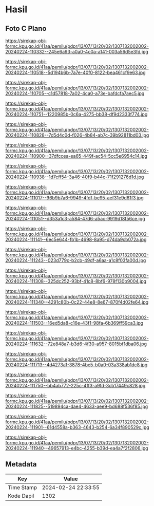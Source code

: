 # Hasil

## Foto C Plano

https://sirekap-obj-formc.kpu.go.id/41aa/pemilu/pdpr/13/07/13/20/02/1307132002002-20240224-110332--245e6a93-a0a0-4c0a-a141-003a56d5e3fd.jpg

https://sirekap-obj-formc.kpu.go.id/41aa/pemilu/pdpr/13/07/13/20/02/1307132002002-20240224-110518--5d194b6b-7a7e-40f0-8122-bea461cf9e63.jpg

https://sirekap-obj-formc.kpu.go.id/41aa/pemilu/pdpr/13/07/13/20/02/1307132002002-20240224-110705--c1d57818-7a02-4ca0-a73e-bafdcfa7aec5.jpg

https://sirekap-obj-formc.kpu.go.id/41aa/pemilu/pdpr/13/07/13/20/02/1307132002002-20240224-110751--1220985b-0c6a-4275-bb38-df9d2333f774.jpg

https://sirekap-obj-formc.kpu.go.id/41aa/pemilu/pdpr/13/07/13/20/02/1307132002002-20240224-110828--7d5d4c0d-f026-4b84-ab7c-39b92811bd03.jpg

https://sirekap-obj-formc.kpu.go.id/41aa/pemilu/pdpr/13/07/13/20/02/1307132002002-20240224-110900--37dfccea-ea65-449f-ac54-5cc5e6954c14.jpg

https://sirekap-obj-formc.kpu.go.id/41aa/pemilu/pdpr/13/07/13/20/02/1307132002002-20240224-110938--1d7cff54-3a46-40f9-b44c-71f291276d1d.jpg

https://sirekap-obj-formc.kpu.go.id/41aa/pemilu/pdpr/13/07/13/20/02/1307132002002-20240224-111017--96b9b7a6-9949-4fdf-be95-aef31e9d61f3.jpg

https://sirekap-obj-formc.kpu.go.id/41aa/pemilu/pdpr/13/07/13/20/02/1307132002002-20240224-111051--d353a1c3-a584-47d6-a5ac-9919d18f56ce.jpg

https://sirekap-obj-formc.kpu.go.id/41aa/pemilu/pdpr/13/07/13/20/02/1307132002002-20240224-111141--6ec5e644-fb1b-4698-8a95-d74da9cb072a.jpg

https://sirekap-obj-formc.kpu.go.id/41aa/pemilu/pdpr/13/07/13/20/02/1307132002002-20240224-111243--023d779c-b2cb-49df-a6aa-a1c8f03fa00d.jpg

https://sirekap-obj-formc.kpu.go.id/41aa/pemilu/pdpr/13/07/13/20/02/1307132002002-20240224-111308--325dc252-93bf-41c8-8bf6-978f130b9004.jpg

https://sirekap-obj-formc.kpu.go.id/41aa/pemilu/pdpr/13/07/13/20/02/1307132002002-20240224-111340--4291c80b-0c22-44e8-8e67-870f4d02fe64.jpg

https://sirekap-obj-formc.kpu.go.id/41aa/pemilu/pdpr/13/07/13/20/02/1307132002002-20240224-111503--16ed5da8-c16e-43f1-98fa-6b369ff59ca3.jpg

https://sirekap-obj-formc.kpu.go.id/41aa/pemilu/pdpr/13/07/13/20/02/1307132002002-20240224-111632--72e848a7-b3d6-4f30-a957-8015bf1dba06.jpg

https://sirekap-obj-formc.kpu.go.id/41aa/pemilu/pdpr/13/07/13/20/02/1307132002002-20240224-111713--4d4273a1-3878-4be5-b0a0-03a338ab1dc8.jpg

https://sirekap-obj-formc.kpu.go.id/41aa/pemilu/pdpr/13/07/13/20/02/1307132002002-20240224-111750--bb4ab772-225c-4ff3-a9fd-3cb17449c828.jpg

https://sirekap-obj-formc.kpu.go.id/41aa/pemilu/pdpr/13/07/13/20/02/1307132002002-20240224-111825--519894ca-dae4-4633-aee9-bd688f536f85.jpg

https://sirekap-obj-formc.kpu.go.id/41aa/pemilu/pdpr/13/07/13/20/02/1307132002002-20240224-111901--61d4558a-b363-4643-b254-6a34f890529c.jpg

https://sirekap-obj-formc.kpu.go.id/41aa/pemilu/pdpr/13/07/13/20/02/1307132002002-20240224-111940--49657913-e4bc-4255-b39d-ea4a7f2f2806.jpg


## Metadata

| Key        | Value               |
| ---------- | ------------------- |
| Time Stamp | 2024-02-24 22:33:55 |
| Kode Dapil | 1302                |



